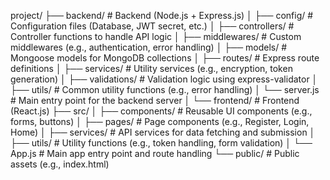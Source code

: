 project/
├── backend/               # Backend (Node.js + Express.js)
│   ├── config/            # Configuration files (Database, JWT secret, etc.)
│   ├── controllers/       # Controller functions to handle API logic
│   ├── middlewares/       # Custom middlewares (e.g., authentication, error handling)
│   ├── models/            # Mongoose models for MongoDB collections
│   ├── routes/            # Express route definitions
│   ├── services/          # Utility services (e.g., encryption, token generation)
│   ├── validations/       # Validation logic using express-validator
│   ├── utils/             # Common utility functions (e.g., error handling)
│   └── server.js          # Main entry point for the backend server
│
└── frontend/              # Frontend (React.js)
    ├── src/
    │   ├── components/    # Reusable UI components (e.g., forms, buttons)
    │   ├── pages/         # Page components (e.g., Register, Login, Home)
    │   ├── services/      # API services for data fetching and submission
    │   ├── utils/         # Utility functions (e.g., token handling, form validation)
    │   └── App.js         # Main app entry point and route handling
    └── public/            # Public assets (e.g., index.html)
